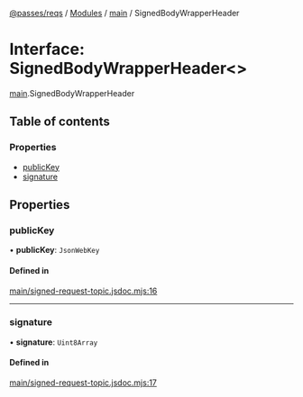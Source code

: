 [@passes/reqs](../README.md) / [Modules](../modules.md) / [main](../modules/main.md) / SignedBodyWrapperHeader

# Interface: SignedBodyWrapperHeader\<\>

[main](../modules/main.md).SignedBodyWrapperHeader

## Table of contents

### Properties

- [publicKey](main.SignedBodyWrapperHeader.md#publickey)
- [signature](main.SignedBodyWrapperHeader.md#signature)

## Properties

### publicKey

• **publicKey**: `JsonWebKey`

#### Defined in

[main/signed-request-topic.jsdoc.mjs:16](https://github.com/passes-org/passes/blob/4a9c88f/packages/reqs/main/signed-request-topic.jsdoc.mjs#L16)

___

### signature

• **signature**: `Uint8Array`

#### Defined in

[main/signed-request-topic.jsdoc.mjs:17](https://github.com/passes-org/passes/blob/4a9c88f/packages/reqs/main/signed-request-topic.jsdoc.mjs#L17)
